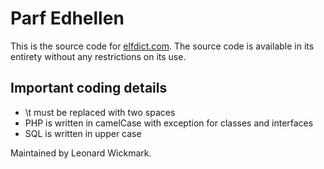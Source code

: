 Parf Edhellen
==============
This is the source code for [elfdict.com](http://www.elfdict.com). The source code is available in its entirety without any restrictions on its use. 

Important coding details
------------------------
* \t must be replaced with two spaces
* PHP is written in camelCase with exception for classes and interfaces
* SQL is written in upper case

Maintained by Leonard Wickmark.
